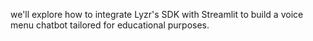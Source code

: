 we'll explore how to integrate Lyzr's SDK with Streamlit to build a voice menu chatbot tailored for educational purposes.
